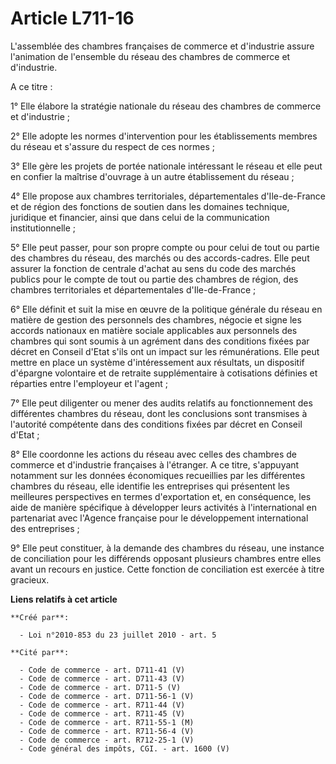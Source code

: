 # Article L711-16

L'assemblée des chambres françaises de commerce et d'industrie assure l'animation de l'ensemble du réseau des chambres de
commerce et d'industrie.

A ce titre :

1° Elle élabore la stratégie nationale du réseau des chambres de commerce et d'industrie ;

2° Elle adopte les normes d'intervention pour les établissements membres du réseau et s'assure du respect de ces normes ;

3° Elle gère les projets de portée nationale intéressant le réseau et elle peut en confier la maîtrise d'ouvrage à un autre
établissement du réseau ;

4° Elle propose aux chambres territoriales, départementales d'Ile-de-France et de région des fonctions de soutien dans les
domaines technique, juridique et financier, ainsi que dans celui de la communication institutionnelle ;

5° Elle peut passer, pour son propre compte ou pour celui de tout ou partie des chambres du réseau, des marchés ou des
accords-cadres. Elle peut assurer la fonction de centrale d'achat au sens du code des marchés publics pour le compte de tout
ou partie des chambres de région, des chambres territoriales et départementales d'Ile-de-France ;

6° Elle définit et suit la mise en œuvre de la politique générale du réseau en matière de gestion des personnels des
chambres, négocie et signe les accords nationaux en matière sociale applicables aux personnels des chambres qui sont soumis à
un agrément dans des conditions fixées par décret en Conseil d'Etat s'ils ont un impact sur les rémunérations. Elle peut
mettre en place un système d'intéressement aux résultats, un dispositif d'épargne volontaire et de retraite supplémentaire à
cotisations définies et réparties entre l'employeur et l'agent ;

7° Elle peut diligenter ou mener des audits relatifs au fonctionnement des différentes chambres du réseau, dont les
conclusions sont transmises à l'autorité compétente dans des conditions fixées par décret en Conseil d'Etat ;

8° Elle coordonne les actions du réseau avec celles des chambres de commerce et d'industrie françaises à l'étranger. A ce
titre, s'appuyant notamment sur les données économiques recueillies par les différentes chambres du réseau, elle identifie
les entreprises qui présentent les meilleures perspectives en termes d'exportation et, en conséquence, les aide de manière
spécifique à développer leurs activités à l'international en partenariat avec l'Agence française pour le développement
international des entreprises ;

9° Elle peut constituer, à la demande des chambres du réseau, une instance de conciliation pour les différends opposant
plusieurs chambres entre elles avant un recours en justice. Cette fonction de conciliation est exercée à titre gracieux.

**Liens relatifs à cet article**

	**Créé par**:

	  - Loi n°2010-853 du 23 juillet 2010 - art. 5

	**Cité par**:

	  - Code de commerce - art. D711-41 (V)
	  - Code de commerce - art. D711-43 (V)
	  - Code de commerce - art. D711-5 (V)
	  - Code de commerce - art. D711-56-1 (V)
	  - Code de commerce - art. R711-44 (V)
	  - Code de commerce - art. R711-45 (V)
	  - Code de commerce - art. R711-55-1 (M)
	  - Code de commerce - art. R711-56-4 (V)
	  - Code de commerce - art. R712-25-1 (V)
	  - Code général des impôts, CGI. - art. 1600 (V)
